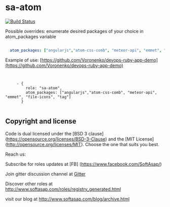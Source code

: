 sa-atom
===========

[![Build Status](https://travis-ci.org/softasap/sa-atom.svg?branch=master)](https://travis-ci.org/softasap/sa-atom)

Possible overrides: enumerate desired packages of your choice in atom_packages variable

```yaml

  atom_packages: ["angularjs","atom-css-comb", "meteor-api", "emmet", "file-icons", "tag"]

```

Example of use: [https://github.com/Voronenko/devops-ruby-app-demo](https://github.com/Voronenko/devops-ruby-app-demo)


```yamk


     - {
         role: "sa-atom",
         atom_packages: ["angularjs","atom-css-comb", "meteor-api", "emmet", "file-icons", "tag"] 
       }


```


Copyright and license
---------------------

Code is dual licensed under the [BSD 3 clause] (https://opensource.org/licenses/BSD-3-Clause) and the [MIT License] (http://opensource.org/licenses/MIT). Choose the one that suits you best.

Reach us:

Subscribe for roles updates at [FB] (https://www.facebook.com/SoftAsap/)

Join gitter discussion channel at [Gitter](https://gitter.im/softasap)

Discover other roles at  http://www.softasap.com/roles/registry_generated.html

visit our blog at http://www.softasap.com/blog/archive.html

